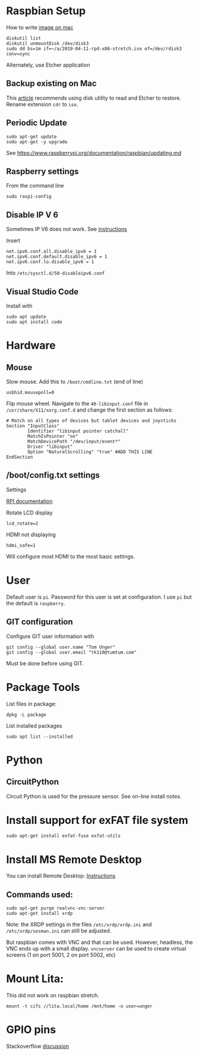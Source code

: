 # Raspbian Setup

How to write [image on mac](https://www.raspberrypi.org/documentation/installation/installing-images/mac.md)

	diskutil list
	diskutil unmountDisk /dev/disk3
	sudo dd bs=1m if=~/a/2019-04-11-rpd-x86-stretch.iso of=/dev/rdisk3 conv=sync

Alternately, use Etcher application



## Backup existing on Mac

This [article](https://medium.com/@ccarnino/backup-raspberry-pi-sd-card-on-macos-the-2019-simple-way-to-clone-1517af972ca5) recommends using disk utility to read and Etcher to restore.  Rename extension `cdr` to `iso`.


## Periodic Update

	sudo apt-get update
	sodo apt-get -y upgrade
  
See https://www.raspberrypi.org/documentation/raspbian/updating.md

## Raspberry settings

From the command line

	sudo raspi-config

## Disable IP V 6

Sometimes IP V6 does not work.  See [instructions](https://www.howtoraspberry.com/2020/04/disable-ipv6-on-raspberry-pi/)

Insert

	net.ipv6.conf.all.disable_ipv6 = 1
	net.ipv6.conf.default.disable_ipv6 = 1
	net.ipv6.conf.lo.disable_ipv6 = 1

Into `/etc/sysctl.d/50-disableipv6.conf`

## Visual Studio Code

Install with

	sudo apt update
	sudo apt install code

# Hardware

## Mouse

Slow mouse.  Add this to `/boot/cmdline.txt` (end of line)

	usbhid.mousepoll=0


Flip mouse wheel.  Navigate to the `40-libinput.conf` file in `/usr/share/X11/xorg.conf.d` and change the first section as follows:

	# Match on all types of devices but tablet devices and joysticks
	Section "InputClass"
			Identifier "libinput pointer catchall"
			MatchIsPointer "on"
			MatchDevicePath "/dev/input/event*"
			Driver "libinput"
			Option "NaturalScrolling" "true" #ADD THIS LINE
	EndSection


## /boot/config.txt settings

Settings

[RPI documentation](https://www.raspberrypi.org/documentation/configuration/config-txt/README.md)

Rotate LCD display 
	
	lcd_rotate=2


HDMI not displaying

	hdmi_safe=1

Will configure most HDMI to the most basic settings.  

# User

Default user is `pi`.  Password for this user is set at configuration.  I use `pi` but the default is `raspberry`. 


## GIT configuration

Configure GIT user information with

	git config --global user.name "Tom Unger"
	git config --global user.email "tk110@tumtum.com"

Must be done before using GIT.

# Package Tools

List files in package:

	dpkg -L package

List installed packages

	sudo apt list --installed


# Python

## CircuitPython

Circuit Python is used for the pressure sensor.  See on-line install notes.


# Install support for exFAT file system

	sudo apt-get install exfat-fuse exfat-utils



# Install MS Remote Desktop

You can install Remote Desktop:  [Instructions](https://www.datenreise.de/en/raspberry-pi-install-remote-desktop-xrdp/)

## Commands used:

	sudo apt-get purge realvnc-vnc-server
	sudo apt-get install xrdp

Note:  the XRDP settings in the files `/etc/xrdp/xrdp.ini` and `/etc/xrdp/sesman.ini` can still be adjusted. 

But raspbian comes with VNC and that can be used.  However, headless, the VNC ends up with a small display.  `vncserver` can be used to create virtual screens (1 on port 5001, 2 on port 5002, etc)



# Mount Lita:

This did not work on raspbian stretch.

	mount -t cifs //lita.local/home /mnt/home -o user=unger



# GPIO pins

Stackoverflow [discussion](https://stackoverflow.com/questions/30938991/access-gpio-sys-class-gpio-as-non-root)
